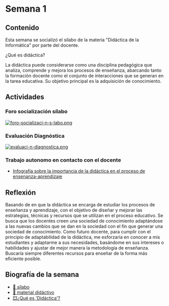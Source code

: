 # Semana 1

## Contenido
Esta semana se socializó el sílabo de la materia "Didáctica de la Informática" por parte del docente.

¿Qué es didáctica?

La didáctica puede considerarse como una disciplina pedagógica que analiza, comprende y mejora los procesos de enseñanza, abarcando tanto la formación docente como el conjunto de interacciones que se generan en la tarea educativa. Su objetivo principal es la adquisición de conocimiento.



## Actividades

###  Foro socialización sílabo
[![foro-socializaci-n-s-labo.png](https://i.postimg.cc/7hc2MFBb/foro-socializaci-n-s-labo.png)](https://postimg.cc/8fRcT0gV)

### Evaluación Diagnóstica
[![evaluaci-n-diagnostica.png](https://i.postimg.cc/xdhGPbc9/evaluaci-n-diagnostica.png)](https://postimg.cc/xkGbf8vZ)

### Trabajo autonomo en contacto con el docente
- [Infografía sobre la importancia de la didáctica en el proceso de ensenanza-aprendizaje](https://infogram.com/trabajo-autonomo-1-1h8n6m3zp5oej4x?live)

## Reflexión

Basando de en que la didáctica se encarga de estudiar los procesos de enseñanza y aprendizaje, con el objetivo de diseñar y mejorar las estrategias, técnicas y recursos que se utilizan en el proceso educativo. Se busca que los docentes creen una sociedad de conocimiento adaptándose a  las nuevas cambios que se dan en la sociedad con el fin que generar una sociedad de conocimiento.
Como futuro docente, para cumplir con el principio de adaptabilidad de la didáctica, me esforzaría en conocer a mis estudiantes y adaptarme a sus necesidades, basándome en sus intereses o habilidades y ajustar de mejor manera la metodología de enseñanza. Buscaría siempre diferentes recursos para enseñar de la forma más eficiente posible.

## Biografía de la semana

- [📕 sílabo](https://drive.google.com/file/d/1skfNpjPxMlDCuDpDIjHIRTfoF82HeE2K/view?usp=sharing)
- [📗 material didáctivo](https://www.calameo.com/read/006795831a698a50dc16a?page=1)
- [🎞¿Qué es 'Didáctica'?](https://www.youtube.com/watch?v=3Nt8xc31ymU)


